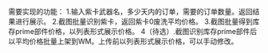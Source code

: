 需要实现的功能：
1.输入紫卡武器名，多少天内的订单，需要的订单数量。返回结果进行展示。
2.截图批量识别紫卡，返回紫卡0废洗平均价格。
3.截图批量得到库存prime部件价格，以列表形式展示价格。
4（待选）.截图识别库存prime部件后以平均价格批量上架到WM。上传前以列表形式展示价格，可以手动修改。
